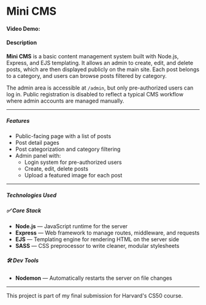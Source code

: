 # Mini CMS

#### Video Demo: <URL HERE>

#### Description

**Mini CMS** is a basic content management system built with Node.js, Express, and EJS templating. It allows an admin to create, edit, and delete posts, which are then displayed publicly on the main site. Each post belongs to a category, and users can browse posts filtered by category.

The admin area is accessible at `/admin`, but only pre-authorized users can log in. Public registration is disabled to reflect a typical CMS workflow where admin accounts are managed manually.

---

##### Features

- Public-facing page with a list of posts
- Post detail pages
- Post categorization and category filtering
- Admin panel with:
  - Login system for pre-authorized users
  - Create, edit, delete posts
  - Upload a featured image for each post

---

##### Technologies Used

##### ✅ Core Stack

- **Node.js** — JavaScript runtime for the server
- **Express** — Web framework to manage routes, middleware, and requests
- **EJS** — Templating engine for rendering HTML on the server side
- **SASS** — CSS preprocessor to write cleaner, modular stylesheets

##### 🛠 Dev Tools

- **Nodemon** — Automatically restarts the server on file changes

---

This project is part of my final submission for Harvard's CS50 course.
